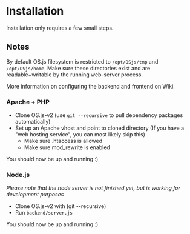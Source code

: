 # Installation
Installation only requires a few small steps.

## Notes

By default OS.js filesystem is restricted to `/opt/OSjs/tmp` and `/opt/OSjs/home`.
Make sure these directories exist and are readable+writable by the running web-server process.

More information on configuring the backend and frontend on Wiki.

### Apache + PHP
* Clone OS.js-v2 (use `git --recursive` to pull dependency packages automatically)
* Set up an Apache vhost and point to cloned directory (If you have a "web hosting service", you can most likely skip this)
  * Make sure .htaccess is allowed
  * Make sure mod_rewrite is enabled

You should now be up and running :)

### Node.js
*Please note that the node server is not finished yet, but is working for development purposes*

* Clone OS.js-v2 with (git --recursive)
* Run `backend/server.js`

You should now be up and running :)
